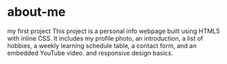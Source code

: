 # about-me
my first project
This project is a personal info webpage built using HTML5 with inline CSS. It includes my profile photo, an introduction,
a list of hobbies, a weekly learning schedule table, a contact form, and an embedded YouTube video. and responsive design basics.
